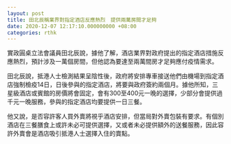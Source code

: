 ```yaml
---
layout: post
title: 田北辰稱業界對指定酒店反應熱烈　提供兩萬房間才足夠
date: 2020-12-07 12:17:10.000000000 +08:00
categories: rthk
---
```


實政圓桌立法會議員田北辰說，據他了解，酒店業界對政府提出的指定酒店措施反應熱烈，預計涉及一萬個房間，但他認為要達至兩萬間房才足夠應付疫情需求。

田北辰說，抵港人士檢測結果呈陰性後，政府將安排專車接送他們由機場到指定酒店強制檢疫14日，日後參與的指定酒店，將要與政府簽約兩個月。據他所知，三星級酒店或賓館的房價將會固定，會有300至400元一晚的選擇，少部分會提供過千元一晚服務，參與的指定酒店均要提供一日三餐。

他又說，是否容許客人買外賣將視乎酒店安排，但當局對外賣包裝有要求。有個別酒店在三餐膳食上或許未必可提供選擇，又或者未必提供額外的送餐服務，因此容許外賣會是酒店吸引抵港人士選擇入住的賣點。
